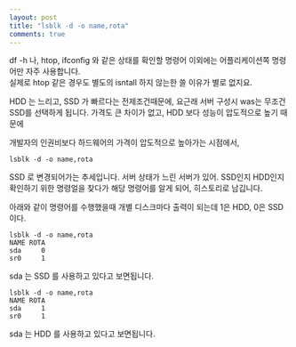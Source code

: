 ```yaml
---
layout: post
title: "lsblk -d -o name,rota"
comments: true
---
```


df -h 나, htop, ifconfig 와 같은 상태를 확인할 명령어 이외에는 어플리케이션쪽 명령어만 자주 사용합니다.  
실제로 htop 같은 경우도 별도의 isntall 하지 않는한 쓸 이유가 별로 없지요.  

HDD 는 느리고, SSD 가 빠르다는 전제조건때문에, 요근래 서버 구성시 was는 무조건 SSD를 선택하게 됩니다.
가격도 큰 차이가 없고, HDD 보다 성능이 압도적으로 높기 때문에

개발자의 인권비보다 하드웨어의 가격이 압도적으로 높아가는 시점에서,

```
lsblk -d -o name,rota
```

SSD 로 변경되어가는 추세입니다. 서버 상태가 느린 서버가 있어. SSD인지 HDD인지 확인하기 위한 명령얼을 찾다가 해당 명령어를 알게 되어,
히스토리로 남깁니다.

아래와 같이 명령어를 수행했을때 개별 디스크마다 출력이 되는데 1은 HDD, 0은 SSD이다.

```
lsblk -d -o name,rota
NAME ROTA
sda     0
sr0     1
```

sda 는 SSD 를 사용하고 있다고 보면됩니다.

```
lsblk -d -o name,rota
NAME ROTA
sda     1
sr0     1
```

sda 는 HDD 를 사용하고 있다고 보면됩니다. 
